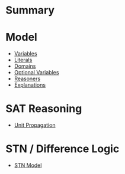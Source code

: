 # Summary

# Model

- [Variables](./variables.md)
- [Literals](./literals.md)
- [Domains]()
- [Optional Variables](optional-variables.md)
- [Reasoners]()
- [Explanations]()

# SAT Reasoning


- [Unit Propagation]()

# STN / Difference Logic 

- [STN Model](./stn-model.md)